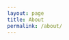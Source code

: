 ```yaml
---
layout: page
title: About
permalink: /about/
---
```

<!-- 
I am an experimental physicist/engineer in the [Quantum Devices Group](https://quantumdevices.berkeley.edu/) at [Berkeley EECS](https://eecs.berkeley.edu/).  -->
